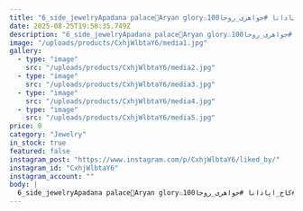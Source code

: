 ```yaml
---
title: "6_side_jewelryApadana palace👑Aryan glory♨️اگه الان گربه ست🐈،یه زمانی ببر بوده🐅به چه هیبتی این ببر از غرب تا شرقبودهسوغات شیراز😁بلخره بعد از مدتها وقت گیر اوردم تمومش کنم🫠پازل سه بعدی بود و همینطور که میبینید تبدیل به یک کاخ باشکوه و عظمت اریایی شده😎🫡💎هنر نزد ایرانیان است و بس💎___________________________#مخراجکاری_مدرن #اموزش_مخراجکاری_مدرن #اموزش_قلمزنی #اموزش_پرورش #ستینگ #گوهرنشانی_مدرن #مرصع_کاری #انگلابادی #گوی_مخراجکاری #لوپ_میجی #هنر #ساخت_دست #کاخ_اپادانا #جواهری_روجا100wSee translation"
date: 2025-08-25T19:58:35.749Z
description: "6_side_jewelryApadana palace👑Aryan glory♨️اگه الان گربه ست🐈،یه زمانی ببر بوده🐅به چه هیبتی این ببر از غرب تا شرقبودهسوغات شیراز😁بلخره بعد از مدتها وقت گیر اوردم تمومش کنم🫠پازل سه بعدی بود و همینطور که میبینید تبدیل به یک کاخ باشکوه و عظمت اریایی شده😎🫡💎هنر نزد ایرانیان است و بس💎___________________________#مخراجکاری_مدرن #اموزش_مخراجکاری_مدرن #اموزش_قلمزنی #اموزش_پرورش #ستینگ #گوهرنشانی_مدرن #مرصع_کاری #انگلابادی #گوی_مخراجکاری #لوپ_میجی #هنر #ساخت_دست #کاخ_اپادانا #جواهری_روجا100wSee translation"
image: "/uploads/products/CxhjWlbtaY6/media1.jpg"
gallery:
  - type: "image"
    src: "/uploads/products/CxhjWlbtaY6/media2.jpg"
  - type: "image"
    src: "/uploads/products/CxhjWlbtaY6/media3.jpg"
  - type: "image"
    src: "/uploads/products/CxhjWlbtaY6/media4.jpg"
  - type: "image"
    src: "/uploads/products/CxhjWlbtaY6/media5.jpg"
price: 0
category: "Jewelry"
in_stock: true
featured: false
instagram_post: "https://www.instagram.com/p/CxhjWlbtaY6/liked_by/"
instagram_id: "CxhjWlbtaY6"
instagram_account: ""
body: |
  6_side_jewelryApadana palace👑Aryan glory♨️اگه الان گربه ست🐈،یه زمانی ببر بوده🐅به چه هیبتی این ببر از غرب تا شرقبودهسوغات شیراز😁بلخره بعد از مدتها وقت گیر اوردم تمومش کنم🫠پازل سه بعدی بود و همینطور که میبینید تبدیل به یک کاخ باشکوه و عظمت اریایی شده😎🫡💎هنر نزد ایرانیان است و بس💎___________________________#مخراجکاری_مدرن #اموزش_مخراجکاری_مدرن #اموزش_قلمزنی #اموزش_پرورش #ستینگ #گوهرنشانی_مدرن #مرصع_کاری #انگلابادی #گوی_مخراجکاری #لوپ_میجی #هنر #ساخت_دست #کاخ_اپادانا #جواهری_روجا100wSee translation
---
```

